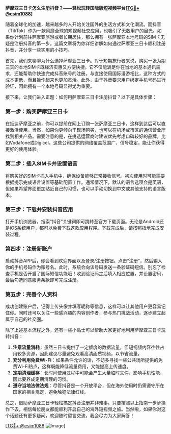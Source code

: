 **萨摩亚三日卡怎么注册抖音？——轻松玩转国际版短视频平台[[TG💪+ @esim1088](https://t.me/s/esim1088)]**

随着全球化的加速，越来越多的人开始关注国外的生活方式和文化潮流。而抖音（TikTok）作为一款风靡全球的短视频社交应用，也吸引了无数用户的目光。如果你计划前往萨摩亚旅游或者长期居住，那么拥有一张萨摩亚本地号码的SIM卡无疑是注册抖音的第一步。这篇文章将为你详细讲解如何通过萨摩亚三日卡顺利注册抖音，并分享一些实用的小技巧。

首先，我们来聊聊为什么选择萨摩亚三日卡。对于短期旅行者来说，购买一张为期三天的本地SIM卡既经济实惠又方便快捷。它不仅能满足你在当地的基本通讯需求，还能帮助你快速完成抖音账号的注册。与直接使用国际漫游相比，这种方式的成本更低，而且操作起来也更加灵活。此外，由于抖音要求用户绑定手机号码进行验证，因此拥有一个本地号码显得尤为重要。

接下来，让我们进入正题：如何用萨摩亚三日卡注册抖音？以下是具体步骤：

### 第一步：购买萨摩亚三日卡
在抵达萨摩亚之前，你可以提前在网上订购一张萨摩亚三日卡，这样到达后可以直接激活使用。当然，如果你更倾向于现场购买，也可以在机场或市区的通信营业厅找到相关产品。需要注意的是，在挑选运营商时建议优先考虑口碑较好的品牌，比如Vodafone或Digicel，这些公司提供的网络覆盖范围广、信号稳定，能让你获得更好的使用体验。

### 第二步：插入SIM卡并设置语言
将购买好的SIM卡插入手机中，确保设备能够正常接收信号。初次使用时可能需要根据提示完成语言设置等基础配置工作。通常情况下，默认的语言选项会是英语，但如果希望界面更加贴近自己的习惯，也可以手动切换到中文或其他支持的语言版本。

### 第三步：下载并安装抖音应用
打开手机浏览器，搜索“抖音”关键词即可跳转至官方下载页面。无论是Android还是iOS系统用户，都可以免费下载这款应用程序。下载完成后，请按照指示完成安装过程。

### 第四步：注册新账户
启动抖音APP后，你会看到欢迎界面以及登录/注册按钮。点击“注册”，然后输入你的手机号码作为账号名。此时，系统会向该号码发送一条验证码短信。别忘了检查手机是否开启了国际短信功能哦！收到验证码之后填入相应位置，并设置密码，最后勾选同意服务条款即可完成注册。

### 第五步：完善个人资料
成功创建账户后，记得上传头像并填写昵称等信息，这样可以让其他用户更容易记住你。同时还可以关注一些感兴趣的内容创作者，参与热门挑战活动，逐步建立起属于自己的社交圈。

除了上述基本流程之外，还有一些小贴士可以帮助大家更好地利用萨摩亚三日卡玩转抖音：

1. **注意流量消耗**：虽然三日卡提供了一定额度的数据流量，但短视频内容往往占用较多资源，因此建议尽量避免观看高清画质视频，以节省流量。
2. **充分利用免费Wi-Fi**：如果条件允许的话，不妨多寻找一些公共场所提供的免费Wi-Fi热点，这样既能降低流量费用，又能提高上传速度。
3. **定期清理缓存**：长时间使用过程中可能会产生大量临时文件，影响手机性能，因此要养成定期清理的习惯。
4. **遵守当地法律法规**：尽管抖音是一个开放平台，但在海外使用时仍需遵守所在国家的相关规定，避免触犯法律红线。

总之，借助萨摩亚三日卡轻松搞定抖音注册并非难事。只要按照以上指南一步步操作下去，相信每位朋友都能顺利开启自己的海外短视频之旅。当然啦，如果你对这个话题还有更多疑问，欢迎随时留言交流，我会尽力为大家解答！

[[TG💪+ @esim1088](https://t.me/s/esim1088) ![Image](https://i.postimg.cc/4NQfJmqS/Snipaste-2025-05-13-00-14-12.png)]